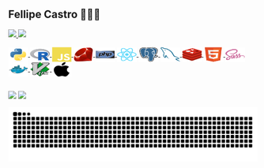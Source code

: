 ## Fellipe Castro 🧙🏽‍♂️
<div>
 <a href="https://github.com/fellipecastro"><img height="180em" src="https://github-readme-stats.vercel.app/api?username=fellipecastro&show_icons=true&theme=dracula&include_all_commits=true&count_private=true"/>
 <img height="180em" src="https://github-readme-stats.vercel.app/api/top-langs/?username=rafaballerini&layout=compact&langs_count=7&theme=dracula"/>
</div>
<div style="display: inline_block"><br>
 <img align="center" alt="Python" height="30" width="40" src="https://raw.githubusercontent.com/devicons/devicon/master/icons/python/python-original.svg">
 <img align="center" alt="Python" height="30" width="40" src="https://raw.githubusercontent.com/devicons/devicon/master/icons/r/r-original.svg">
 <img align="center" alt="JavaScript" height="30" width="40" src="https://raw.githubusercontent.com/devicons/devicon/master/icons/javascript/javascript-plain.svg">
 <img align="center" alt="Ruby" height="30" width="40" src="https://raw.githubusercontent.com/devicons/devicon/master/icons/ruby/ruby-original.svg">
 <img align="center" alt="PHP" height="30" width="40" src="https://raw.githubusercontent.com/devicons/devicon/master/icons/php/php-original.svg">
 <img align="center" alt="React" height="30" width="40" src="https://raw.githubusercontent.com/devicons/devicon/master/icons/react/react-original.svg">
 <img align="center" alt="PostgreSQL" height="30" width="40" src="https://raw.githubusercontent.com/devicons/devicon/master/icons/postgresql/postgresql-original.svg">
 <img align="center" alt="MySQL" height="30" width="40" src="https://raw.githubusercontent.com/devicons/devicon/master/icons/mysql/mysql-original.svg">
 <img align="center" alt="MySQL" height="30" width="40" src="https://raw.githubusercontent.com/devicons/devicon/master/icons/redis/redis-original.svg">
 <img align="center" alt="HTML 5" height="30" width="40" src="https://raw.githubusercontent.com/devicons/devicon/master/icons/html5/html5-original.svg">
 <img align="center" alt="Sass" height="30" width="40" src="https://raw.githubusercontent.com/devicons/devicon/master/icons/sass/sass-original.svg">
 <img align="center" alt="Docker" height="30" width="40" src="https://raw.githubusercontent.com/devicons/devicon/master/icons/docker/docker-original.svg">
 <img align="center" alt="Vim" height="30" width="40" src="https://raw.githubusercontent.com/devicons/devicon/master/icons/vim/vim-original.svg">
 <img align="center" alt="Apple" height="30" width="40" src="https://raw.githubusercontent.com/devicons/devicon/master/icons/apple/apple-original.svg">
</div>
  
##
 
<div> 
 <a href = "mailto:contact@fellipecastro.com"><img src="https://img.shields.io/badge/-Gmail-%23333?style=for-the-badge&logo=gmail&logoColor=white" target="_blank"></a>
 <a href="https://www.linkedin.com/in/fellipecastro" target="_blank"><img src="https://img.shields.io/badge/-LinkedIn-%230077B5?style=for-the-badge&logo=linkedin&logoColor=white" target="_blank"></a> 
 
 ![Snake animation](https://github.com/fellipecastro/fellipecastro/blob/output/github-contribution-grid-snake.svg)
</div>
